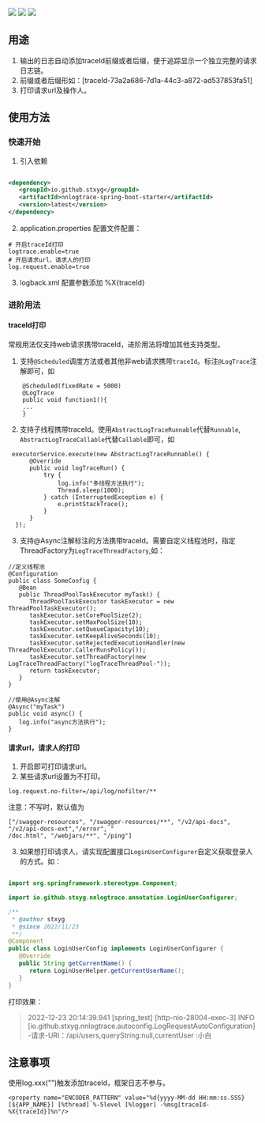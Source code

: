 ![](https://img.shields.io/badge/version-2.0.1-red)
![](https://img.shields.io/badge/author-stxyg-yellow)
![](https://img.shields.io/badge/SpringBoot-1.5.13+-blue)

## 用途

1. 输出的日志自动添加traceId前缀或者后缀，便于追踪显示一个独立完整的请求日志链。
2. 前缀或者后缀形如：[traceId-73a2a686-7d1a-44c3-a872-ad537853fa51]
3. 打印请求url及操作人。

## 使用方法

### 快速开始

1. 引入依赖

```xml

<dependency>
   <groupId>io.github.stxyg</groupId>
   <artifactId>nnlogtrace-spring-boot-starter</artifactId>
   <version>latest</version>
</dependency>
```

2. application.properties 配置文件配置：

```properties
# 开启traceId打印
logtrace.enable=true
# 开启请求url，请求人的打印
log.request.enable=true
```

3. logback.xml 配置参数添加 %X{traceId}

### 进阶用法

#### traceId打印

常规用法仅支持web请求携带traceId，进阶用法将增加其他支持类型。

1. 支持<code>@Scheduled</code>调度方法或者其他非web请求携带<code>traceId</code>。标注<code>@LogTrace</code>注解即可，如

```
    @Scheduled(fixedRate = 5000)
    @LogTrace
    public void function1(){
    ...
    }
```

2. 支持子线程携带traceId。使用<code>AbstractLogTraceRunnable</code>代替<code>Runnable</code>,
   <code>AbstractLogTraceCallable</code>代替<code>Callable</code>即可，如

```
 executorService.execute(new AbstractLogTraceRunnable() {
      @Override
      public void logTraceRun() {
          try {
              log.info("多线程方法执行");
              Thread.sleep(1000);
          } catch (InterruptedException e) {
              e.printStackTrace();
          }
      }
  });
```

3. 支持@Async注解标注的方法携带traceId。需要自定义线程池时，指定ThreadFactory为<code>LogTraceThreadFactory</code>,如：

```
//定义线程池
@Configuration
public class SomeConfig {
   @Bean
   public ThreadPoolTaskExecutor myTask() {
      ThreadPoolTaskExecutor taskExecutor = new ThreadPoolTaskExecutor();
      taskExecutor.setCorePoolSize(2);
      taskExecutor.setMaxPoolSize(10);
      taskExecutor.setQueueCapacity(10);
      taskExecutor.setKeepAliveSeconds(10);
      taskExecutor.setRejectedExecutionHandler(new ThreadPoolExecutor.CallerRunsPolicy());
      taskExecutor.setThreadFactory(new LogTraceThreadFactory("logTraceThreadPool-"));
      return taskExecutor;
   }
}

//使用@Async注解
@Async("myTask")
public void async() {
   log.info("async方法执行");
}
```

#### 请求url，请求人的打印

1. 开启即可打印请求url。
2. 某些请求url设置为不打印。

```properties
log.request.no-filter=/api/log/nofilter/**

```

注意：不写时，默认值为

```properties
["/swagger-resources", "/swagger-resources/**", "/v2/api-docs", "/v2/api-docs-ext","/error", "
/doc.html", "/webjars/**", "/ping"]
```

3. 如果想打印请求人，请实现配置接口<code>LoginUserConfigurer</code>自定义获取登录人的方式。如：

```java

import org.springframework.stereotype.Component;

import io.github.stxyg.nnlogtrace.annotation.LoginUserConfigurer;

/**
 * @author stxyg
 * @since 2022/11/23
 **/
@Component
public class LoginUserConfig implements LoginUserConfigurer {
   @Override
   public String getCurrentName() {
      return LoginUserHelper.getCurrentUserName();
   }
}

```

打印效果：
> 2022-12-23 20:14:39.941 [spring_test] [http-nio-28004-exec-3] INFO  [io.github.stxyg.nnlogtrace.autoconfig.LogRequestAutoConfiguration] -请求-URI：/api/users,queryString:null,currentUser
:小白

## 注意事项

使用log.xxx("")触发添加traceId，框架日志不参与。

```
<property name="ENCODER_PATTERN" value="%d{yyyy-MM-dd HH:mm:ss.SSS} [${APP_NAME}] [%thread] %-5level [%logger] -%msg[traceId-%X{traceId}]%n"/>
```

